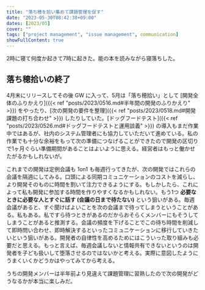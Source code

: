 ```yaml
---
title: "落ち穂を拾い集めて課題管理を促す"
date: "2023-05-30T08:42:38+09:00"
dates: [2023/05]
cover: ""
tags: ["project management", "issue management", communication]
showFullContent: true
---
```


2時に寝て何度か起きて7時に起きた。能の本を読みながら寝落ちした。

## 落ち穂拾いの終了

4月末にリリースしてその後 GW に入って、5月は「落ち穂拾い」として [開発全体のふりかえり]({{< ref "posts/2023/0516.md#半年間の開発のふりかえり" >}}) をやったり、[次の開発の要件を整理]({{< ref "posts/2023/0518.md#開発課題の打ち合わせ" >}}) したりしていた。[ドッグフードテスト]({{< ref "posts/2023/0526.md#ドッグフードテストと運用談義" >}}) の導入もまだ作業中ではあるが、社内のシステム管理者にも協力していただいて進めている。私の作業でも十分な余裕をもって次の準備につなげることができたので開発の区切りで1ヶ月ぐらい準備期間があることはよいように思える。経営者はもっと働かせたがるかもしれないが。

これまでの開発は定例会議も 1on1 も毎週行ってきたが、次の開発ではこれらの会議を隔週にしてみる。口頭による同期コミュニケーションのコストを減らし、より開発そのものに時間を割いて注力できるようにする。もしかしたら、これによって私も開発に参加する時間を作りやすくなるかもしれない。もう1つ **必要なときに必要な人とすぐに話す (会議の日まで待たない)** という狙いがある。毎週会議があると、すぐ聞けばよいことを次の会議まで待ってしまうということがある。私もある。私ですら待つときがあるのだからおそらくメンバーにもそうしてしまうことがあると推測する。会議の頻度を下げることでこの待ち時間を削減して即時問い合わせ、即時解決するといったコミュニケーションに移行していきたいという狙いがある。開発者の自律性を高めるためにはこういった取り組みも必要だと思える。もっと言えば、毎週会議しないと情報共有できないというのは開発者を子ども扱いして堕落させるのではないかと考える。実際に意図したようにうまくいくかどうかはやってみてから考える。

うちの開発メンバーは半年前より見違えて課題管理に習熟したので次の開発がどうなるかが本当に楽しみだ。
